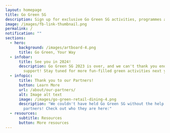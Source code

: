 ```yaml
---
layout: homepage
title: Go Green SG
description: Sign up for exclusive Go Green SG activities, programmes and experiences!
image: /images/fb-link-thumbnail.png
permalink: /
notification: ""
sections:
  - hero:
      background: /images/artboard-4.png
      title: Go Green, Your Way
  - infobar:
      title: See you in 2024!
      description: Go Green SG 2023 is over, and we can't thank you enough for your
        support! Stay tuned for more fun-filled green activities next year!
  - infopic:
      title: Thank you to our Partners!
      button: Learn More
      url: /about/our-partners/
      alt: Image alt text
      image: /images/go-green-retail-dining-4.png
      description: "We couldn't have held Go Green SG without the help of our over 160
        partners! Check out who they are here:"
  - resources:
      subtitle: Resources
      button: More resources
---
```

